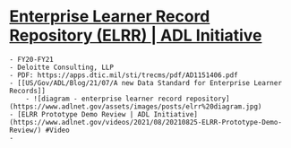 # [Enterprise Learner Record Repository (ELRR) | ADL Initiative](https://www.adlnet.gov/projects/elrr/)
	- FY20-FY21
	- Deloitte Consulting, LLP
	- PDF: https://apps.dtic.mil/sti/trecms/pdf/AD1151406.pdf
	- [[US/Gov/ADL/Blog/21/07/A new Data Standard for Enterprise Learner Records]]
		- ![diagram - enterprise learner record repository](https://www.adlnet.gov/assets/images/posts/elrr%20diagram.jpg)
	- [ELRR Prototype Demo Review | ADL Initiative](https://www.adlnet.gov/videos/2021/08/20210825-ELRR-Prototype-Demo-Review/) #Video
	-